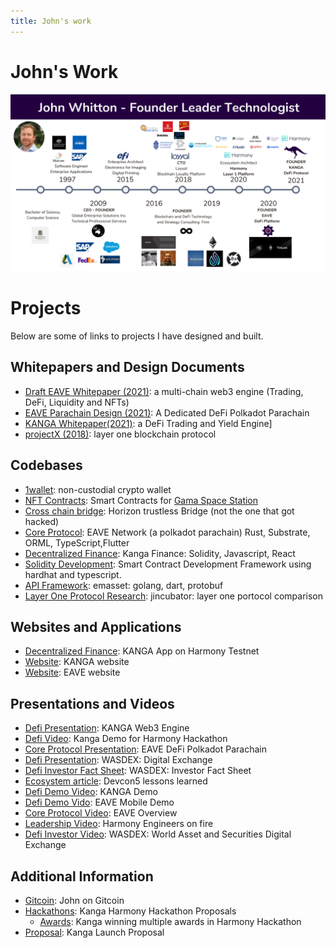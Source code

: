 ```yaml
---
title: John's work
---
```


# John's Work

<!-- ![John Career](./../assets/images/JohnWhittonWorkHistory.png "John Career") -->
<!-- <img src="./../assets/images/JohnWhittonWorkHistory.png "  width="60%" height="40%"> -->
<img src="./../assets/images/JohnWhittonWorkHistory.png ">

# Projects

Below are some of links to projects I have designed and built.

## Whitepapers and Design Documents

* [Draft EAVE Whitepaper (2021)](./../assets/images/DraftEAVEWhitepaper.pdf): a multi-chain web3 engine (Trading, DeFi, Liquidity and NFTs)
* [EAVE Parachain Design (2021)](./../assets/images/EAVEParachainDesign.pdf): A Dedicated DeFi Polkadot Parachain
* [KANGA Whitepaper(2021)](./../assets/images/KANGAWhitepaper.pdf): a DeFi Trading and Yield Engine]
* [projectX (2018)](./../assets/images/projectX.pdf):  layer one blockchain protocol


## Codebases
* [1wallet](https://github.com/polymorpher/one-wallet/tree/master/code/test):  non-custodial crypto wallet
* [NFT Contracts](https://github.com/gamaspacestation/contracts): Smart Contracts for [Gama Space Station](https://opensea.io/collection/gamaspacestation)
* [Cross chain bridge](https://github.com/johnwhitton/horizon/tree/refactorV2/docs): Horizon trustless Bridge (not the one that got hacked)
* [Core Protocol](https://github.com/EaveNetwork): EAVE Network (a polkadot parachain) Rust, Substrate, ORML, TypeScript,Flutter
* [Decentralized Finance](https://github.com/kangafinance): Kanga Finance: Solidity, Javascript, React
* [Solidity Development](https://github.com/johnwhitton/bc_template): Smart Contract Development Framework using hardhat and typescript.
* [API Framework](https://github.com/emasset): emasset: golang, dart, protobuf
* [Layer One Protocol Research](https://github.com/johnwhitton/blockchain-eval/blob/master/substrate.md): jincubator: layer one portocol comparison


## Websites and Applications
* [Decentralized Finance](https://demo.kanga.finance): KANGA App on Harmony Testnet
* [Website](https://kanga.finance): KANGA website
* [Website](https://eave.network): EAVE website
## Presentations and Videos
* [Defi Presentation](https://deck.kanga.finance): KANGA Web3 Engine
* [Defi Video](https://www.youtube.com/3wxAbe0GzA0): Kanga Demo for Harmony Hackathon
* [Core Protocol Presentation](/../assets/images/EAVEOverview.pdf): EAVE DeFi Polkadot Parachain
* [Defi Presentation](/../assets/images/WASDEXOverview.pd): WASDEX: Digital Exchange
* [Defi Investor Fact Sheet](/../assets/images/wasdex.pdf): WASDEX: Investor Fact Sheet
* [Ecosystem article](https://medium.com/harmony-one/devcon-4ee34426530c): Devcon5 lessons learned
* [Defi Demo Video](https://youtube.kanga.finance): KANGA Demo 
* [Defi Demo Vido](https://youtu.be/vk0e6s_2H0w): EAVE Mobile Demo
* [Core Protocol Video](https://youtu.be/HFo6c32qoyI): EAVE Overview
* [Leadership Video](https://youtu.be/easABjC4gIY): Harmony Engineers on fire
* [Defi Investor Video](https://youtu.be/iB1wWl5vWTk): WASDEX: World Asset and Securities Digital Exchange
## Additional Information
* [Gitcoin](https://gitcoin.co/johnwhitton): John on Gitcoin
* [Hackathons](https://gitcoin.co/johnwhitton/hackathons): Kanga Harmony Hackathon Proposals
  * [Awards](https://docs.google.com/presentation/d/1ZGrbKSaAdtzvMzVh0EVFBfUvA4SqiAeYVXGhJN7Orbs/edit?usp=sharing): Kanga winning multiple awards in Harmony Hackathon
* [Proposal](https://talk.harmony.one/t/kanga-launch-proposal/8283): Kanga Launch Proposal